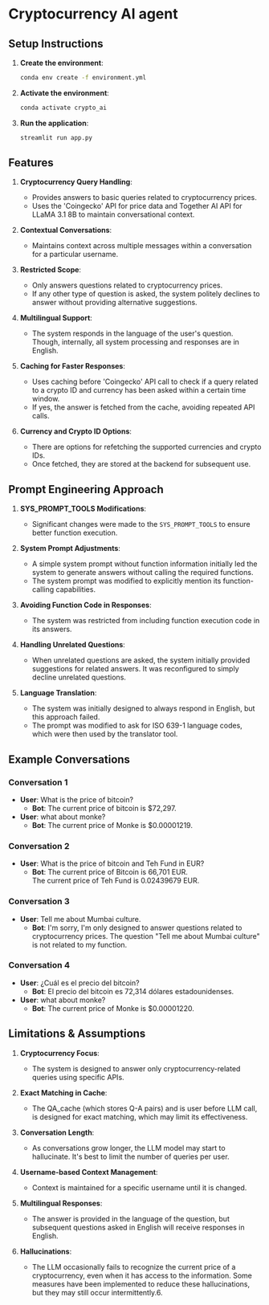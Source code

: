 # Cryptocurrency AI agent

## Setup Instructions

1. **Create the environment**:
    ```bash
    conda env create -f environment.yml
    ```
2. **Activate the environment**:
    ```bash
    conda activate crypto_ai
    ```
3. **Run the application**:
    ```bash
    streamlit run app.py
    ```

## Features

1. **Cryptocurrency Query Handling**:
   - Provides answers to basic queries related to cryptocurrency prices.
   - Uses the 'Coingecko' API for price data and Together AI API for LLaMA 3.1 8B to maintain conversational context.
  
2. **Contextual Conversations**:
   - Maintains context across multiple messages within a conversation for a particular username.

3. **Restricted Scope**:
   - Only answers questions related to cryptocurrency prices.
   - If any other type of question is asked, the system politely declines to answer without providing alternative suggestions.

4. **Multilingual Support**:
   - The system responds in the language of the user's question. Though, internally, all system processing and responses are in English.
   
5. **Caching for Faster Responses**:
   - Uses caching before 'Coingecko' API call to check if a query related to a crypto ID and currency has been asked within a certain time window.
   - If yes, the answer is fetched from the cache, avoiding repeated API calls.

6. **Currency and Crypto ID Options**:
   - There are options for refetching the supported currencies and crypto IDs.
   - Once fetched, they are stored at the backend for subsequent use.

## Prompt Engineering Approach

1. **SYS_PROMPT_TOOLS Modifications**:
   - Significant changes were made to the `SYS_PROMPT_TOOLS` to ensure better function execution.

2. **System Prompt Adjustments**:
   - A simple system prompt without function information initially led the system to generate answers without calling the required functions.
   - The system prompt was modified to explicitly mention its function-calling capabilities.

3. **Avoiding Function Code in Responses**:
   - The system was restricted from including function execution code in its answers.

4. **Handling Unrelated Questions**:
   - When unrelated questions are asked, the system initially provided suggestions for related answers. It was reconfigured to simply decline unrelated questions.

5. **Language Translation**:
   - The system was initially designed to always respond in English, but this approach failed.
   - The prompt was modified to ask for ISO 639-1 language codes, which were then used by the translator tool.

## Example Conversations

### Conversation 1
- **User**: What is the price of bitcoin?
  - **Bot**: The current price of bitcoin is $72,297.
- **User**: what about monke?
  - **Bot**: The current price of Monke is $0.00001219.

### Conversation 2
- **User**: What is the price of bitcoin and Teh Fund in EUR?
  - **Bot**: The current price of Bitcoin is 66,701 EUR.  
            The current price of Teh Fund is 0.02439679 EUR.

### Conversation 3
- **User**: Tell me about Mumbai culture.
  - **Bot**: I'm sorry, I'm only designed to answer questions related to cryptocurrency prices. The question "Tell me about Mumbai culture" is not related to my function.

### Conversation 4
- **User**: ¿Cuál es el precio del bitcoin?
  - **Bot**: El precio del bitcoin es 72,314 dólares estadounidenses.
- **User**: what about monke?
  - **Bot**: The current price of Monke is $0.00001220.

## Limitations & Assumptions

1. **Cryptocurrency Focus**:
   - The system is designed to answer only cryptocurrency-related queries using specific APIs.

2. **Exact Matching in Cache**:
   - The QA_cache (which stores Q-A pairs) and is user before LLM call, is designed for exact matching, which may limit its effectiveness.

3. **Conversation Length**:
   - As conversations grow longer, the LLM model may start to hallucinate. It's best to limit the number of queries per user.

4. **Username-based Context Management**:
   - Context is maintained for a specific username until it is changed.

5. **Multilingual Responses**:
   - The answer is provided in the language of the question, but subsequent questions asked in English will receive responses in English.

6. **Hallucinations**:
   - The LLM occasionally fails to recognize the current price of a cryptocurrency, even when it has access to the information. Some measures have been implemented to reduce these hallucinations, but they may still occur intermittently.6. 

